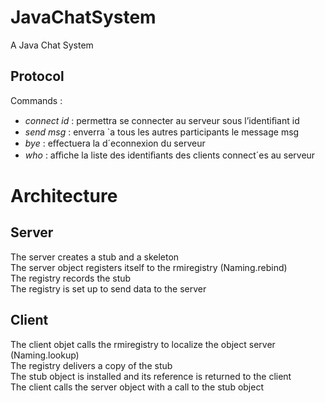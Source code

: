 JavaChatSystem
==============

A Java Chat System

Protocol
--------

Commands :

+ *connect* _id_ : permettra se connecter au serveur sous l’identiﬁant id
+ *send* _msg_ : enverra `a tous les autres participants le message msg
+ *bye* : eﬀectuera la d´econnexion du serveur
+ *who* : aﬃche la liste des identiﬁants des clients connect´es au serveur

Architecture
============

Server
------
The server creates a stub and a skeleton  
The server object registers itself to the rmiregistry (Naming.rebind)  
The registry records the stub  
The registry is set up to send data to the server

Client
------
The client objet calls the rmiregistry to localize the object server (Naming.lookup)  
The registry delivers a copy of the stub  
The stub object is installed and its reference is returned to the client  
The client calls the server object with a call to the stub object